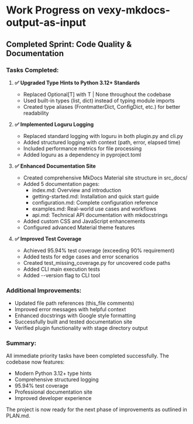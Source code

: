 # Work Progress on vexy-mkdocs-output-as-input

## Completed Sprint: Code Quality & Documentation

### Tasks Completed:

1. **✅ Upgraded Type Hints to Python 3.12+ Standards**
   - Replaced Optional[T] with T | None throughout the codebase
   - Used built-in types (list, dict) instead of typing module imports
   - Created type aliases (FrontmatterDict, ConfigDict, etc.) for better readability

2. **✅ Implemented Loguru Logging**
   - Replaced standard logging with loguru in both plugin.py and cli.py
   - Added structured logging with context (path, error, elapsed time)
   - Included performance metrics for file processing
   - Added loguru as a dependency in pyproject.toml

3. **✅ Enhanced Documentation Site**
   - Created comprehensive MkDocs Material site structure in src_docs/
   - Added 5 documentation pages:
     - index.md: Overview and introduction
     - getting-started.md: Installation and quick start guide
     - configuration.md: Complete configuration reference
     - examples.md: Real-world use cases and workflows
     - api.md: Technical API documentation with mkdocstrings
   - Added custom CSS and JavaScript enhancements
   - Configured advanced Material theme features

4. **✅ Improved Test Coverage**
   - Achieved 95.94% test coverage (exceeding 90% requirement)
   - Added tests for edge cases and error scenarios
   - Created test_missing_coverage.py for uncovered code paths
   - Added CLI main execution tests
   - Added --version flag to CLI tool

### Additional Improvements:

- Updated file path references (this_file comments)
- Improved error messages with helpful context
- Enhanced docstrings with Google style formatting
- Successfully built and tested documentation site
- Verified plugin functionality with stage directory output

### Summary:

All immediate priority tasks have been completed successfully. The codebase now features:
- Modern Python 3.12+ type hints
- Comprehensive structured logging
- 95.94% test coverage
- Professional documentation site
- Improved developer experience

The project is now ready for the next phase of improvements as outlined in PLAN.md.